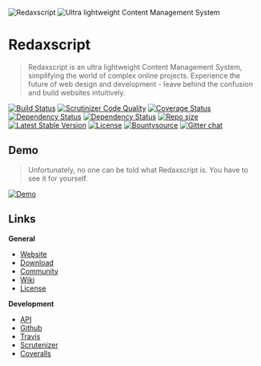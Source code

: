 ![Redaxscript](https://dummyimage.com/1000x300/0090db/ffffff&text=Redaxscript)
![Ultra lightweight Content Management System](http://dummyimage.com/1000x100/0090db/ffffff&text=Ultra+lightweight+CMS)



Redaxscript
===========

> Redaxscript is an ultra lightweight Content Management System, simplifying the world of complex online projects. Experience the future of web design and development - leave behind the confusion and build websites intuitively.

[![Build Status](https://img.shields.io/travis/redaxmedia/redaxscript.svg?style=flat)](https://travis-ci.org/redaxmedia/redaxscript)
[![Scrutinizer Code Quality](https://img.shields.io/scrutinizer/g/redaxmedia/redaxscript.svg?style=flat)](https://scrutinizer-ci.com/g/redaxmedia/redaxscript)
[![Coverage Status](https://img.shields.io/coveralls/redaxmedia/redaxscript.svg?style=flat)](https://coveralls.io/r/redaxmedia/redaxscript)
[![Dependency Status](https://www.versioneye.com/user/projects/53b928cb609ff01a1a0000f7/badge.svg?style=flat)](https://www.versioneye.com/user/projects/53b928cb609ff01a1a0000f7)
[![Dependency Status](https://www.versioneye.com/user/projects/53b92892609ff0ad4d00002c/badge.svg?style=flat)](https://www.versioneye.com/user/projects/53b92892609ff0ad4d00002c)
[![Repo size](https://reposs.herokuapp.com/?path=redaxmedia/redaxscript&style=flat)](https://github.com/redaxmedia/redaxscript)
[![Latest Stable Version](https://img.shields.io/packagist/v/redaxmedia/redaxscript.svg?style=flat)](https://packagist.org/packages/redaxmedia/redaxscript)
[![License](https://img.shields.io/packagist/l/redaxmedia/redaxscript.svg?style=flat)](https://packagist.org/packages/redaxmedia/redaxscript)
[![Bountysource](https://img.shields.io/badge/bountysource-contribute-129e5e.svg?style=flat)](https://www.bountysource.com/trackers/351960-redaxmedia-redaxscript)
[![Gitter chat](https://img.shields.io/badge/gitter-chat-129e5e.svg?style=flat)](https://gitter.im/redaxmedia/redaxscript)


Demo
----

> Unfortunately, no one can be told what Redaxscript is.
You have to see it for yourself.

[![Demo](https://img.shields.io/badge/demo-login-129e5e.svg?style=flat)](http://demo.redaxscript.com/login/demo)


Links
-----

**General**

* [Website](http://redaxscript.com)
* [Download](http://redaxscript.com/download)
* [Community](http://redaxscript.com/community)
* [Wiki](https://github.com/redaxmedia/redaxscript/wiki)
* [License](http://redaxscript.com/general/about/license)


**Development**

* [API](http://api.redaxscript.com)
* [Github](http://github.redaxscript.com)
* [Travis](http://travis.redaxscript.com)
* [Scrutenizer](http://scrutenizer.redaxscript.com)
* [Coveralls](http://coveralls.redaxscript.com)
